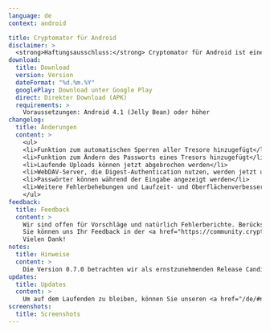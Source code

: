 ```yaml
---
language: de
context: android

title: Cryptomator für Android
disclaimer: >
  <strong>Haftungsausschluss:</strong> Cryptomator für Android ist eine Beta-Software. Durch das Herunterladen von Cryptomator, stimmen Sie zu, Cryptomator nur für Testzwecke mit wiederherstellbaren Daten zu verwenden. Die Entwickler von Cryptomator haften nicht für Verluste oder Schäden an Ihren Daten.
download:
  title: Download
  version: Version
  dateFormat: "%d.%m.%Y"
  googlePlay: Download unter Google Play
  direct: Direkter Download (APK)
  requirements: >
    Voraussetzungen: Android 4.1 (Jelly Bean) oder höher
changelog:
  title: Änderungen
  content: >
    <ul>
    <li>Funktion zum automatischen Sperren aller Tresore hinzugefügt</li>
    <li>Funktion zum Ändern des Passworts eines Tresors hinzugefügt</li>
    <li>Laufende Uploads können jetzt abgebrochen werden</li>
    <li>WebDAV-Server, die Digest-Authentication nutzen, werden jetzt unterstützt</li>
    <li>Passwörter können während der Eingabe angezeigt werden</li>
    <li>Weitere Fehlerbehebungen und Laufzeit- und Oberflächenverbesserungen</li>
    </ul>
feedback:
  title: Feedback
  content: >
    Wir sind offen für Vorschläge und natürlich Fehlerberichte. Berücksichtigen Sie bitte dabei, dass es sich um eine Beta-Verison handelt.<br/>
    Sie können uns Ihr Feedback in der <a href="https://community.cryptomator.org/c/help/android" target="_blank">Cryptomator Community</a> und auf <a href="https://github.com/cryptomator/cryptomator-android" target="_blank">GitHub</a> mitteilen. Bitte lesen Sie unsere <a href="https://github.com/cryptomator/cryptomator-android/blob/master/CONTRIBUTING.md" target="_blank">Contribution Guidelines</a> sorgfältig durch. :cat:<br/>
    Vielen Dank!
notes:
  title: Hinweise
  content: >
    Die Version 0.7.0 betrachten wir als ernstzunehmenden Release Candidate für die erste finale Version 1.0.0. Wir sind fast am Ziel! :tada:
updates:
  title: Updates
  content: >
    Um auf dem Laufenden zu bleiben, können Sie unseren <a href="/de/#newsletter">Newsletter</a> abonnieren oder diese Seite gelegentlich besuchen.
screenshots:
  title: Screenshots
---
```

